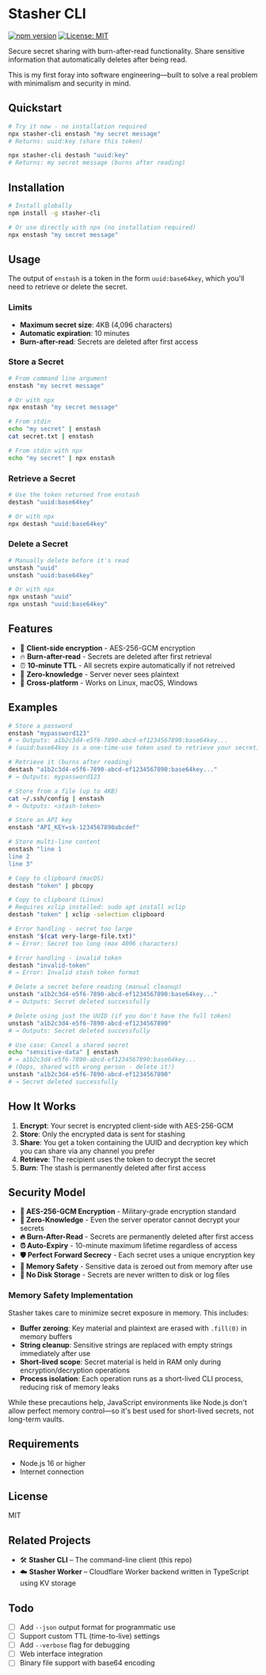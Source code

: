 # Stasher CLI

[![npm version](https://badge.fury.io/js/stasher-cli.svg)](https://www.npmjs.com/package/stasher-cli)
[![License: MIT](https://img.shields.io/badge/License-MIT-yellow.svg)](https://opensource.org/licenses/MIT)

Secure secret sharing with burn-after-read functionality. Share sensitive information that automatically deletes after being read.

This is my first foray into software engineering—built to solve a real problem with minimalism and security in mind.

## Quickstart

```bash
# Try it now - no installation required
npx stasher-cli enstash "my secret message"
# Returns: uuid:key (share this token)

npx stasher-cli destash "uuid:key"  
# Returns: my secret message (burns after reading)
```

## Installation

```bash
# Install globally
npm install -g stasher-cli

# Or use directly with npx (no installation required)
npx enstash "my secret message"
```

## Usage

The output of `enstash` is a token in the form `uuid:base64key`, which you'll need to retrieve or delete the secret.

### Limits

- **Maximum secret size**: 4KB (4,096 characters)
- **Automatic expiration**: 10 minutes
- **Burn-after-read**: Secrets are deleted after first access

### Store a Secret
```bash
# From command line argument
enstash "my secret message"

# Or with npx
npx enstash "my secret message"

# From stdin
echo "my secret" | enstash
cat secret.txt | enstash

# From stdin with npx
echo "my secret" | npx enstash
```

### Retrieve a Secret
```bash
# Use the token returned from enstash
destash "uuid:base64key"

# Or with npx
npx destash "uuid:base64key" 
```

### Delete a Secret
```bash
# Manually delete before it's read
unstash "uuid"
unstash "uuid:base64key"

# Or with npx
npx unstash "uuid"
npx unstash "uuid:base64key"
```

## Features

- 🔐 **Client-side encryption** - AES-256-GCM encryption
- 🔥 **Burn-after-read** - Secrets are deleted after first retrieval
- ⏰ **10-minute TTL** - All secrets expire automatically if not retreived
- 🚀 **Zero-knowledge** - Server never sees plaintext
- 📱 **Cross-platform** - Works on Linux, macOS, Windows

## Examples

```bash
# Store a password
enstash "mypassword123"
# → Outputs: a1b2c3d4-e5f6-7890-abcd-ef1234567890:base64key...
# (uuid:base64key is a one-time-use token used to retrieve your secret)

# Retrieve it (burns after reading)
destash "a1b2c3d4-e5f6-7890-abcd-ef1234567890:base64key..."
# → Outputs: mypassword123

# Store from a file (up to 4KB)
cat ~/.ssh/config | enstash
# → Outputs: <stash-token>

# Store an API key
enstash "API_KEY=sk-1234567890abcdef"

# Store multi-line content
enstash "line 1
line 2
line 3"

# Copy to clipboard (macOS)
destash "token" | pbcopy

# Copy to clipboard (Linux)
# Requires xclip installed: sudo apt install xclip
destash "token" | xclip -selection clipboard

# Error handling - secret too large
enstash "$(cat very-large-file.txt)"
# → Error: Secret too long (max 4096 characters)

# Error handling - invalid token
destash "invalid-token"
# → Error: Invalid stash token format

# Delete a secret before reading (manual cleanup)
unstash "a1b2c3d4-e5f6-7890-abcd-ef1234567890:base64key..."
# → Outputs: Secret deleted successfully

# Delete using just the UUID (if you don't have the full token)
unstash "a1b2c3d4-e5f6-7890-abcd-ef1234567890"
# → Outputs: Secret deleted successfully

# Use case: Cancel a shared secret
echo "sensitive-data" | enstash
# → a1b2c3d4-e5f6-7890-abcd-ef1234567890:base64key...
# (Oops, shared with wrong person - delete it!)
unstash "a1b2c3d4-e5f6-7890-abcd-ef1234567890"
# → Secret deleted successfully
```

## How It Works

1. **Encrypt**: Your secret is encrypted client-side with AES-256-GCM
2. **Store**: Only the encrypted data is sent for stashing
3. **Share**: You get a token containing the UUID and decryption key which you can share via any channel you prefer
4. **Retrieve**: The recipient uses the token to decrypt the secret
5. **Burn**: The stash is permanently deleted after first access

## Security Model

- **🔐 AES-256-GCM Encryption** - Military-grade encryption standard
- **🚫 Zero-Knowledge** - Even the server operator cannot decrypt your secrets
- **🔥 Burn-After-Read** - Secrets are permanently deleted after first access
- **⏰ Auto-Expiry** - 10-minute maximum lifetime regardless of access
- **🛡️ Perfect Forward Secrecy** - Each secret uses a unique encryption key
- **💾 Memory Safety** - Sensitive data is zeroed out from memory after use
- **📝 No Disk Storage** - Secrets are never written to disk or log files

### Memory Safety Implementation

Stasher takes care to minimize secret exposure in memory. This includes:

- **Buffer zeroing**: Key material and plaintext are erased with `.fill(0)` in memory buffers
- **String cleanup**: Sensitive strings are replaced with empty strings immediately after use
- **Short-lived scope**: Secret material is held in RAM only during encryption/decryption operations
- **Process isolation**: Each operation runs as a short-lived CLI process, reducing risk of memory leaks

While these precautions help, JavaScript environments like Node.js don't allow perfect memory control—so it's best used for short-lived secrets, not long-term vaults.

## Requirements

- Node.js 16 or higher
- Internet connection

## License

MIT

## Related Projects
- 🛠 **Stasher CLI** – The command-line client (this repo)
- ☁️ **Stasher Worker** – Cloudflare Worker backend written in TypeScript using KV storage

## Todo

- [ ] Add `--json` output format for programmatic use
- [ ] Support custom TTL (time-to-live) settings
- [ ] Add `--verbose` flag for debugging
- [ ] Web interface integration
- [ ] Binary file support with base64 encoding
